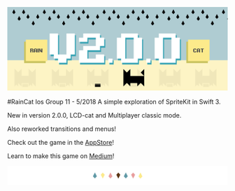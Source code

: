 ![RainCat Header](documentation/header-lcd.png)

#RainCat
Ios Group 11 - 5/2018
A simple exploration of SpriteKit in Swift 3.

New in version 2.0.0, LCD-cat and Multiplayer classic mode.

Also reworked transitions and menus!

Check out the game in the [AppStore](https://itunes.apple.com/us/app/raincat/id1152624676?ls=1&mt=8)!

Learn to make this game on [Medium](https://medium.com/hello-thirteen23/raincat-lesson-1-79a750ef319f#.2p76gl7ne)!

![divider](documentation/divider.png)
